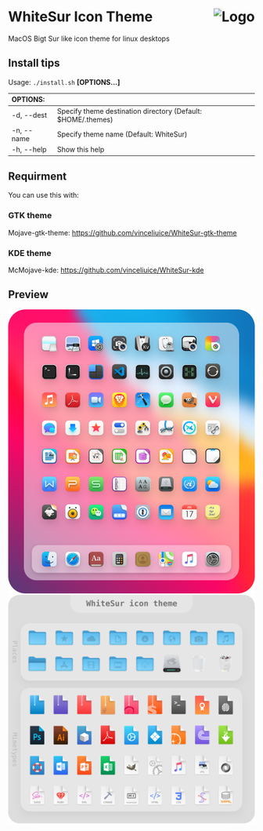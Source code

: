 <img src="https://github.com/vinceliuice/Sierra-gtk-theme/blob/imgs/logo.png" alt="Logo" align="right" /> WhiteSur Icon Theme
======

MacOS Bigt Sur like icon theme for linux desktops

## Install tips

Usage:  `./install.sh`  **[OPTIONS...]**

|  OPTIONS:           | |
|:--------------------|:-------------|
|-d, --dest           | Specify theme destination directory (Default: $HOME/.themes)|
|-n, --name           | Specify theme name (Default: WhiteSur)|
|-h, --help           | Show this help|

## Requirment
You can use this with:

### GTK theme

Mojave-gtk-theme: https://github.com/vinceliuice/WhiteSur-gtk-theme

### KDE theme

McMojave-kde: https://github.com/vinceliuice/WhiteSur-kde

## Preview
![1](preview.png)
![2](preview01.png)
